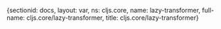 {sectionid: docs, layout: var, ns: cljs.core, name: lazy-transformer, full-name: cljs.core/lazy-transformer,
  title: cljs.core/lazy-transformer}

